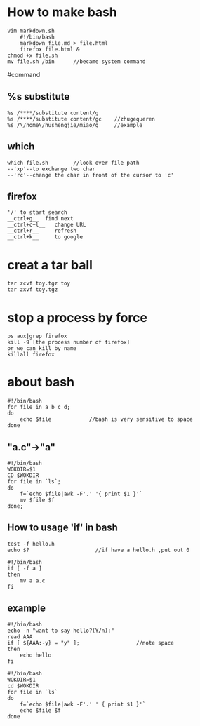 # How to make bash
    vim markdown.sh
        #!/bin/bash
        markdown file.md > file.html
        firefox file.html &
    chmod +x file.sh
    mv file.sh /bin      //became system command

#command
## %s                substitute
    %s /****/substitute content/g
    %s /****/substitute content/gc    //zhugequeren 
    %s /\/home\/hushengjie/miao/g     //example
## which 
    which file.sh        //look over file path
    --'xp'--to exchange two char
    --'rc'--change the char in front of the cursor to 'c'
## firefox
    '/' to start search
    __ctrl+g__  find next
    __ctrl+c+l__   change URL
    __ctrl+r__     refresh
    __ctrl+k__     to google
# creat a tar ball
    tar zcvf toy.tgz toy
    tar zxvf toy.tgz
# stop a process by force
    ps aux|grep firefox
    kill -9 [the process number of firefox]
    or we can kill by name
    killall firefox
# about bash
    #!/bin/bash
    for file in a b c d;
    do
        echo $file            //bash is very sensitive to space
    done
## "a.c"->"a"
    #!/bin/bash
    WOKDIR=$1
    CD $WOKDIR
    for file in `ls`;
    do
        f=`echo $file|awk -F'.' '{ print $1 }'`
        mv $file $f
    done;
## How to usage 'if' in bash
    test -f hello.h           
    echo $?                     //if have a hello.h ,put out 0

    #!/bin/bash
    if [ -f a ]
    then
        mv a a.c
    fi
## example
    #!/bin/bash
    echo -n "want to say hello?(Y/n):"
    read AAA
    if [ ${AAA:-y} = "y" ];                  //note space
    then
        echo hello
    fi
    
    #!/bin/bash
    WOKDIR=$1
    cd $WOKDIR
    for file in `ls`
    do
        f=`echo $file|awk -F'.' ' { print $1 }'`
        echo $file $f
    done
